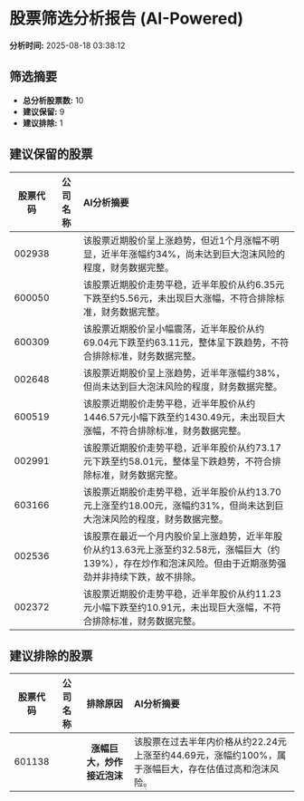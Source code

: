 # 股票筛选分析报告 (AI-Powered)

**分析时间:** 2025-08-18 03:38:12

## 筛选摘要

- **总分析股票数:** 10
- **建议保留:** 9
- **建议排除:** 1

## 建议保留的股票

| 股票代码 | 公司名称 | AI分析摘要 |
|:---:|:---:|:---|
| 002938 |  | 该股票近期股价呈上涨趋势，但近1个月涨幅不明显，近半年涨幅约34%，尚未达到巨大泡沫风险的程度，财务数据完整。 |
| 600050 |  | 该股票近期股价走势平稳，近半年股价从约6.35元下跌至约5.56元，未出现巨大涨幅，不符合排除标准，财务数据完整。 |
| 600309 |  | 该股票近期股价呈小幅震荡，近半年股价从约69.04元下跌至约63.11元，整体呈下跌趋势，不符合排除标准，财务数据完整。 |
| 002648 |  | 该股票近期股价呈上涨趋势，近半年涨幅约38%，但尚未达到巨大泡沫风险的程度，财务数据完整。 |
| 600519 |  | 该股票近期股价走势平稳，近半年股价从约1446.57元小幅下跌至约1430.49元，未出现巨大涨幅，不符合排除标准，财务数据完整。 |
| 002991 |  | 该股票近期股价走势平稳，近半年股价从约73.17元下跌至约58.01元，整体呈下跌趋势，不符合排除标准，财务数据完整。 |
| 603166 |  | 该股票近期股价走势平稳，近半年股价从约13.70元上涨至约18.00元，涨幅约31%，但尚未达到巨大泡沫风险的程度，财务数据完整。 |
| 002536 |  | 该股票在最近一个月内股价呈上涨趋势，近半年股价从约13.63元上涨至约32.58元，涨幅巨大（约139%），存在炒作和泡沫风险。但由于近期涨势强劲并非持续下跌，故不排除。 |
| 002372 |  | 该股票近期股价走势平稳，近半年股价从约11.23元小幅下跌至约10.91元，未出现巨大涨幅，不符合排除标准，财务数据完整。 |

## 建议排除的股票

| 股票代码 | 公司名称 | 排除原因 | AI分析摘要 |
|:---:|:---:|:---:|:---|
| 601138 |  | **涨幅巨大，炒作接近泡沫** | 该股票在过去半年内价格从约22.24元上涨至约44.69元，涨幅约100%，属于涨幅巨大，存在估值过高和泡沫风险。 |
